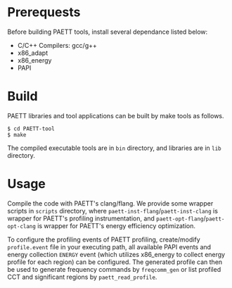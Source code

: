 # Prerequests

Before building PAETT tools, install several dependance listed below:

- C/C++ Compilers: gcc/g++
- x86_adapt
- x86_energy
- PAPI

# Build

PAETT libraries and tool applications can be built by make tools as follows.

~~~
$ cd PAETT-tool
$ make
~~~

The compiled executable tools are in `bin` directory, and libraries are in `lib` directory. 

# Usage

Compile the code with PAETT's clang/flang. We provide some wrapper scripts in `scripts` directory, where `paett-inst-flang`/`paett-inst-clang` is wrapper for PAETT's profiling instrumentation, and `paett-opt-flang`/`paett-opt-clang` is wrapper for PAETT's energy efficiency optimization.

To configure the profiling events of PAETT profiling, create/modify `profile.event` file in your executing path, all available PAPI events and energy collection `ENERGY` event (which utilizes x86_energy to collect energy profile for each region) can be configured. The generated profile can then be used to generate frequency commands by `freqcomm_gen` or list profiled CCT and significant regions by `paett_read_profile`.
